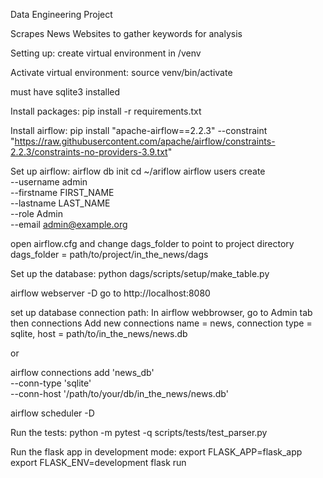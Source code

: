 Data Engineering Project

Scrapes News Websites to gather keywords for analysis

Setting up:
create virtual environment in /venv

Activate virtual environment:
source venv/bin/activate

must have sqlite3 installed

Install packages:
pip install -r requirements.txt

Install airflow:
pip install "apache-airflow==2.2.3" --constraint "https://raw.githubusercontent.com/apache/airflow/constraints-2.2.3/constraints-no-providers-3.9.txt"

Set up airflow:
airflow db init
cd ~/ariflow
airflow users create \
 --username admin \
 --firstname FIRST_NAME \
 --lastname LAST_NAME \
 --role Admin \
 --email admin@example.org

open airflow.cfg and change dags_folder to point to project directory
dags_folder = path/to/project/in_the_news/dags

Set up the database:
python dags/scripts/setup/make_table.py

airflow webserver -D
go to http://localhost:8080

set up database connection path:
In airflow webbrowser, go to Admin tab then connections
Add new connections name = news, connection type = sqlite,
host = path/to/in_the_news/news.db

or

airflow connections add 'news_db' \
 --conn-type 'sqlite' \
 --conn-host '/path/to/your/db/in_the_news/news.db'

airflow scheduler -D

Run the tests:
python -m pytest -q scripts/tests/test_parser.py

Run the flask app in development mode:
export FLASK_APP=flask_app
export FLASK_ENV=development
flask run
